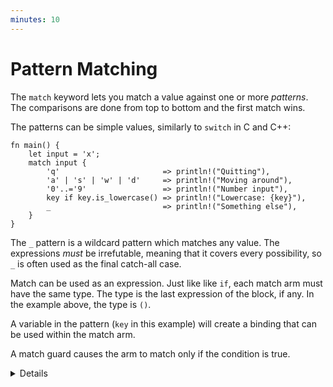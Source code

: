 ```yaml
---
minutes: 10
---
```


# Pattern Matching

The `match` keyword lets you match a value against one or more _patterns_. The
comparisons are done from top to bottom and the first match wins.

The patterns can be simple values, similarly to `switch` in C and C++:

```rust,editable
fn main() {
    let input = 'x';
    match input {
        'q'                       => println!("Quitting"),
        'a' | 's' | 'w' | 'd'     => println!("Moving around"),
        '0'..='9'                 => println!("Number input"),
        key if key.is_lowercase() => println!("Lowercase: {key}"),
        _                         => println!("Something else"),
    }
}
```

The `_` pattern is a wildcard pattern which matches any value. The expressions
_must_ be irrefutable, meaning that it covers every possibility, so `_` is
often used as the final catch-all case.

Match can be used as an expression. Just like like `if`, each match arm must have the same type. The type is the last
expression of the block, if any. In the example above, the type is `()`.

A variable in the pattern (`key` in this example) will create a binding that
can be used within the match arm.

A match guard causes the arm to match only if the condition is true.

<details>

Key Points:
* You might point out how some specific characters are being used when in a pattern
  * `|` as an `or`
  * `..` can expand as much as it needs to be
  * `1..=5` represents an inclusive range
  * `_` is a wild card

* Match guards as a separate syntax feature are important and necessary when we wish to concisely express more complex ideas than patterns alone would allow.
* They are not the same as separate `if` expression inside of the match arm. An `if` expression inside of the branch block (after `=>`) happens after the match arm is selected. Failing the `if` condition inside of that block won't result in other arms
of the original `match` expression being considered.
* The condition defined in the guard applies to every expression in a pattern with an `|`.
</details>
